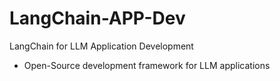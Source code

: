 # LangChain-APP-Dev
LangChain for LLM Application Development

- Open-Source development framework for LLM applications
